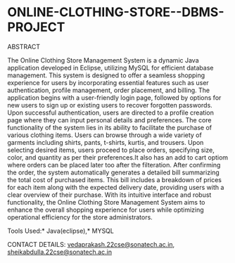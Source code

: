 # ONLINE-CLOTHING-STORE--DBMS-PROJECT

ABSTRACT

The Online Clothing Store Management System is a dynamic Java application developed in Eclipse, utilizing MySQL for efficient database management. This system is designed to offer a seamless shopping experience for users by incorporating essential features such as user authentication, profile management, order placement, and billing.
The application begins with a user-friendly login page, followed by options for new users to sign up or existing users to recover forgotten passwords. Upon successful authentication, users are directed to a profile creation page where they can input personal details and preferences.
The core functionality of the system lies in its ability to facilitate the purchase of various clothing items. Users can browse through a wide variety of garments including shirts, pants, t-shirts, kurtis, and trousers. Upon selecting desired items, users proceed to place orders, specifying size, color, and quantity as per their preferences.It also has an add to cart optiom where orders can be placed later too after the filteration.
After confirming the order, the system automatically generates a detailed bill summarizing the total cost of purchased items. This bill includes a breakdown of prices for each item along with the expected delivery date, providing users with a clear overview of their purchase.
With its intuitive interface and robust functionality, the Online Clothing Store Management System aims to enhance the overall shopping experience for users while optimizing operational efficiency for the store administrators.


Tools Used:*  Java(eclipse),*  MYSQL


CONTACT DETAILS:  vedaprakash.22cse@sonatech.ac.in,         sheikabdulla.22cse@sonatech.ac.in

           

              
